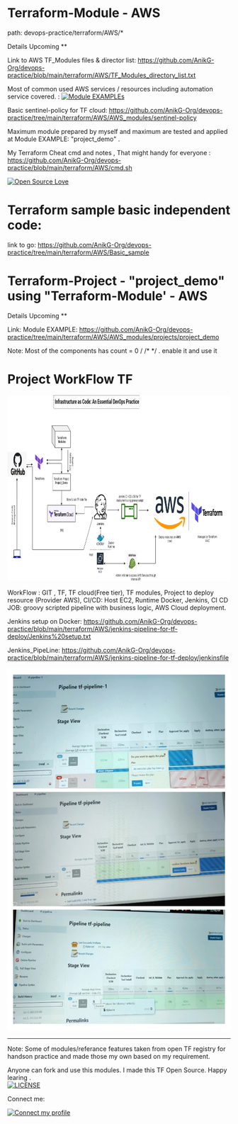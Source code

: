 # Terraform-Module - AWS
path: devops-practice/terraform/AWS/*

Details Upcoming **


Link to AWS TF_Modules files & director list:  https://github.com/AnikG-Org/devops-practice/blob/main/terraform/AWS/TF_Modules_directory_list.txt

Most of common used AWS services / resources including automation service covered. : [![Module EXAMPLEs](https://img.shields.io/badge/Module%20EXAMPLEs%20-Terraform-%235849a6.svg)](https://github.com/AnikG-Org/devops-practice/tree/main/terraform/AWS/AWS_modules/projects/project_demo) 

Basic sentinel-policy for TF cloud:  https://github.com/AnikG-Org/devops-practice/tree/main/terraform/AWS/AWS_modules/sentinel-policy

Maximum module prepared by myself and maximum are tested and applied at Module EXAMPLE: "project_demo" .

My Terraform Cheat cmd and notes , That might handy for everyone : https://github.com/AnikG-Org/devops-practice/blob/main/terraform/AWS/cmd.sh



[![Open Source Love](https://badges.frapsoft.com/os/v2/open-source.svg?v=103)](https://github.com/AnikG-Org)

# Terraform sample basic independent code:

link to go: https://github.com/AnikG-Org/devops-practice/tree/main/terraform/AWS/Basic_sample

# Terraform-Project - "project_demo" using "Terraform-Module' - AWS

Details Upcoming **

Link: Module EXAMPLE:
      https://github.com/AnikG-Org/devops-practice/tree/main/terraform/AWS/AWS_modules/projects/project_demo
      
Note: Most of the components has count = 0 / /* <new line> */ . enable it and use it    

# Project WorkFlow TF

<p align="center">
  <img src="https://github.com/AnikG-Org/devops-practice/blob/main/terraform/AWS/Untitled%20Diagram.png" width="814" height="420" />
</p>

WorkFlow : GIT , TF, TF cloud(Free tier), TF modules, Project to deploy resource (Provider AWS), CI/CD: Host EC2, Runtime Docker, Jenkins, CI CD JOB: groovy scripted pipeline with business logic, AWS Cloud deployment.

Jenkins setup on Docker: https://github.com/AnikG-Org/devops-practice/blob/main/terraform/AWS/jenkins-pipeline-for-tf-deploy/Jenkins%20setup.txt
      
Jenkins_PipeLine: https://github.com/AnikG-Org/devops-practice/blob/main/terraform/AWS/jenkins-pipeline-for-tf-deploy/jenkinsfile
      
<p align="center">
  <img src="https://github.com/AnikG-Org/devops-practice/blob/main/terraform/AWS/jenkins-pipeline-for-tf-deploy/IMG_20210616_214150.jpg" width="814" height="820" />
</p>      






---------------------------------------------------------------------------------------------------------------------------

Note: Some of modules/referance features taken from open TF registry for handson practice and made those my own based on my requirement.

Anyone can fork and use this modules. I made this TF Open Source. Happy learing .      
[![LICENSE](https://img.shields.io/badge/LICENSE%20Open%20source-Terraform-%235849a6.svg)](https://github.com/AnikG-Org/devops-practice/blob/main/terraform/LICENSE)      
      
Connect me: 

[![Connect my profile](https://img.shields.io/badge/Anik_Guha-%E34F26?style=flat-square&logo=amazon-aws&logoColor=orange)](https://github.com/AnikG-Org/AnikG-Org/blob/main/README.md)
